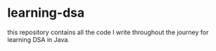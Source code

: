 # learning-dsa
this repository contains all the code I write throughout the journey for learning DSA in Java.
